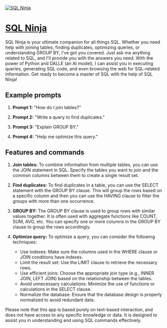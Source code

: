 [![SQL Ninja](https://files.oaiusercontent.com/file-ilAq25nPsXirAyFueqmdMBvM?se=2123-10-16T03%3A35%3A16Z&sp=r&sv=2021-08-06&sr=b&rscc=max-age%3D31536000%2C%20immutable&rscd=attachment%3B%20filename%3D207f8e9a-4b2a-40d8-a375-8b03ef053941.png&sig=FPKT7P8fmlAgFNAXn/GiId4kXGfaDrK2JihnYvnVCnI%3D)](https://chat.openai.com/g/g-FgZWbduwR-sql-ninja)

# [SQL Ninja](https://chat.openai.com/g/g-FgZWbduwR-sql-ninja)

SQL Ninja is your ultimate companion for all things SQL. Whether you need help with joining tables, finding duplicates, optimizing queries, or understanding GROUP BY, I've got you covered. Just ask me anything related to SQL, and I'll provide you with the answers you need. With the power of Python and DALLE (an AI model), I can assist you in executing queries, generating SQL code, and even browsing the web for SQL-related information. Get ready to become a master of SQL with the help of SQL Ninja!

## Example prompts

1. **Prompt 1:** "How do I join tables?"

2. **Prompt 2:** "Write a query to find duplicates."

3. **Prompt 3:** "Explain GROUP BY."

4. **Prompt 4:** "Help me optimize this query."

## Features and commands

1. **Join tables:** To combine information from multiple tables, you can use the JOIN statement in SQL. Specify the tables you want to join and the common columns between them to create a single result set.

2. **Find duplicates:** To find duplicates in a table, you can use the SELECT statement with the GROUP BY clause. This will group the rows based on a specific column and then you can use the HAVING clause to filter the groups with more than one occurrence.

3. **GROUP BY:** The GROUP BY clause is used to group rows with similar values together. It is often used with aggregate functions like COUNT, SUM, AVG, etc. You can specify one or more columns in the GROUP BY clause to group the rows accordingly.

4. **Optimize query:** To optimize a query, you can consider the following techniques:
   - Use indexes: Make sure the columns used in the WHERE clause or JOIN conditions have indexes.
   - Limit the result set: Use the LIMIT clause to retrieve the necessary rows.
   - Use efficient joins: Choose the appropriate join type (e.g., INNER JOIN, LEFT JOIN) based on the relationship between the tables.
   - Avoid unnecessary calculations: Minimize the use of functions or calculations in the SELECT clause.
   - Normalize the database: Ensure that the database design is properly normalized to avoid redundant data.

Please note that this app is based purely on text-based interaction, and does not have access to any specific knowledge or data. It is designed to assist you in understanding and using SQL commands effectively.